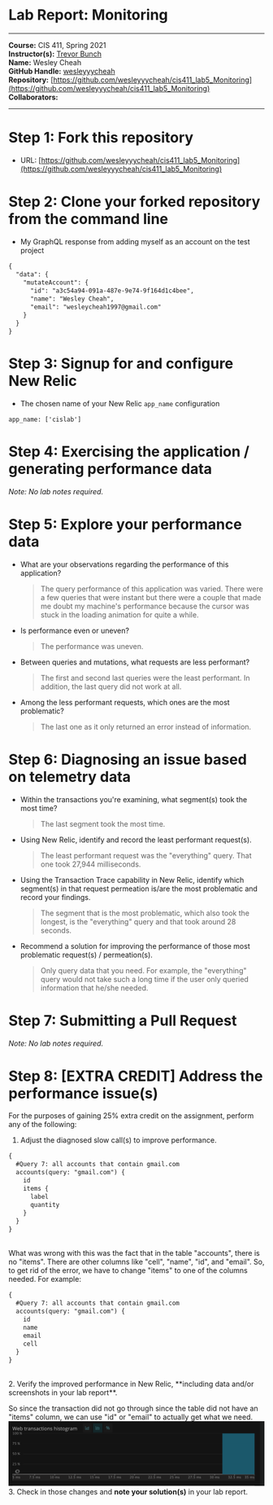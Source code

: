 # Lab Report: Monitoring
___
**Course:** CIS 411, Spring 2021  
**Instructor(s):** [Trevor Bunch](https://github.com/trevordbunch)  
**Name:** Wesley Cheah </br>
**GitHub Handle:** [wesleyyycheah](https://github.com/wesleyyycheah)  
**Repository:** [https://github.com/wesleyyycheah/cis411_lab5_Monitoring](https://github.com/wesleyyycheah/cis411_lab5_Monitoring) </br>
**Collaborators:** 
___

# Step 1: Fork this repository
- URL: [https://github.com/wesleyyycheah/cis411_lab5_Monitoring](https://github.com/wesleyyycheah/cis411_lab5_Monitoring)

# Step 2: Clone your forked repository from the command line
- My GraphQL response from adding myself as an account on the test project
```
{
  "data": {
    "mutateAccount": {
      "id": "a3c54a94-091a-487e-9e74-9f164d1c4bee",
      "name": "Wesley Cheah",
      "email": "wesleycheah1997@gmail.com"
    }
  }
}
```

# Step 3: Signup for and configure New Relic
- The chosen name of your New Relic ```app_name``` configuration
```
app_name: ['cislab']
```

# Step 4: Exercising the application / generating performance data

_Note: No lab notes required._

# Step 5: Explore your performance data
* What are your observations regarding the performance of this application? 
  > The query performance of this application was varied. There were a few queries that were instant but there were a couple that made me doubt my machine's performance because the cursor was stuck in the loading animation for quite a while.
* Is performance even or uneven? 
  > The performance was uneven.
* Between queries and mutations, what requests are less performant? 
  > The first and second last queries were the least performant. In addition, the last query did not work at all.
* Among the less performant requests, which ones are the most problematic?
  > The last one as it only returned an error instead of information.

# Step 6: Diagnosing an issue based on telemetry data
* Within the transactions you're examining, what segment(s) took the most time?
  > The last segment took the most time.
* Using New Relic, identify and record the least performant request(s).
  > The least performant request was the "everything" query. That one took 27,944 milliseconds.
* Using the Transaction Trace capability in New Relic, identify which segment(s) in that request permeation is/are the most problematic and record your findings.
  > The segment that is the most problematic, which also took the longest, is the "everything" query and that took around 28 seconds.
* Recommend a solution for improving the performance of those most problematic request(s) / permeation(s).
  > Only query data that you need. For example, the "everything" query would not take such a long time if the user only queried information that he/she needed.

# Step 7: Submitting a Pull Request
_Note: No lab notes required._

# Step 8: [EXTRA CREDIT] Address the performance issue(s)
For the purposes of gaining 25% extra credit on the assignment, perform any of the following:
1. Adjust the diagnosed slow call(s) to improve performance. </br>
```
{
  #Query 7: all accounts that contain gmail.com
  accounts(query: "gmail.com") {
    id
    items {
      label
      quantity
    }
  }
}
```
</br>
What was wrong with this was the fact that in the table "accounts", there is no "items". There are other columns like "cell", "name", "id", and "email". So, to get rid of the error, we have to change "items" to one of the columns needed. For example: </br>

```
{
  #Query 7: all accounts that contain gmail.com
  accounts(query: "gmail.com") {
    id
    name
    email
    cell
  }
}
``` 
</br>
2. Verify the improved performance in New Relic, **including data and/or screenshots in your lab report**. </br>

So since the transaction did not go through since the table did not have an "items" column, we can use "id" or "email" to actually get what we need. </br>
![screenshot](screenshot.png)
3. Check in those changes and **note your solution(s)** in your lab report. 
